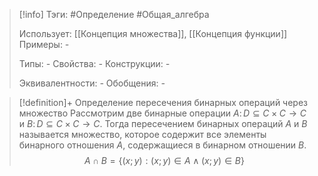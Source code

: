 > [!info]
> Тэги: #Определение #Общая_алгебра 
> 
> Использует: [[Концепция множества]], [[Концепция функции]]
> Примеры: *-*
> 
> Типы: *-*
> Свойства: *-*
> Конструкции: *-*
> 
> Эквивалентности: *-*
> Обобщения: *-*

> [!definition]+ Определение пересечения бинарных операций через множество
> Рассмотрим две бинарные операции $A\colon D\subseteq C\times C \to C$ и $B\colon D\subseteq C\times C \to C$. Тогда пересечением бинарных операций $A$ и $B$ называется множество, которое содержит все элементы бинарного отношения $A$, содержащиеся в бинарном отношении $B$. $$A\cap B=\{(x; y): (x; y)\in A \wedge (x; y)\in B\}$$
